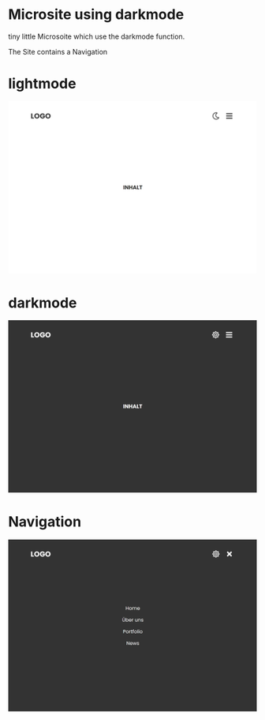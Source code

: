 # Microsite using darkmode
tiny little Microsoite which use the darkmode function.

The Site contains a Navigation 


# lightmode
![light](README/sun.png)

# darkmode
![dark](README/dark.png)

# Navigation
![navigation](README/menu.png)
